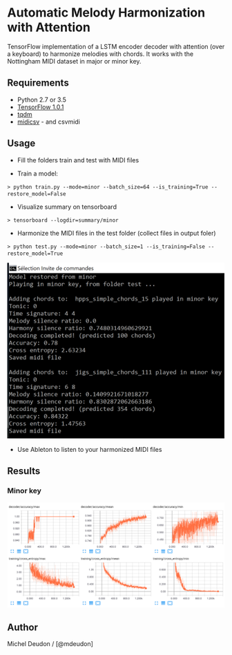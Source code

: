 # Automatic Melody Harmonization with Attention

TensorFlow implementation of a LSTM encoder decoder with attention (over a keyboard) to harmonize melodies with chords.
It works with the Nottingham MIDI dataset in major or minor key.


## Requirements
- Python 2.7 or 3.5
- [TensorFlow 1.0.1](https://www.tensorflow.org/install/)
- [tqdm](https://pypi.python.org/pypi/tqdm)
- [midicsv](http://www.fourmilab.ch/webtools/midicsv/) - and csvmidi

## Usage

- Fill the folders train and test with MIDI files

- Train a model:
```
> python train.py --mode=minor --batch_size=64 --is_training=True --restore_model=False
```

- Visualize summary on tensorboard
```
> tensorboard --logdir=summary/minor
```

- Harmonize the MIDI files in the test folder (collect files in output foler)
```
> python test.py --mode=minor --batch_size=1 --is_training=False --restore_model=True
```


![run_test](./run_test.png)

- Use Ableton to listen to your harmonized MIDI files

## Results

### Minor key

![tensorboard](./minor_vibes.png)

## Author

Michel Deudon / [@mdeudon]
